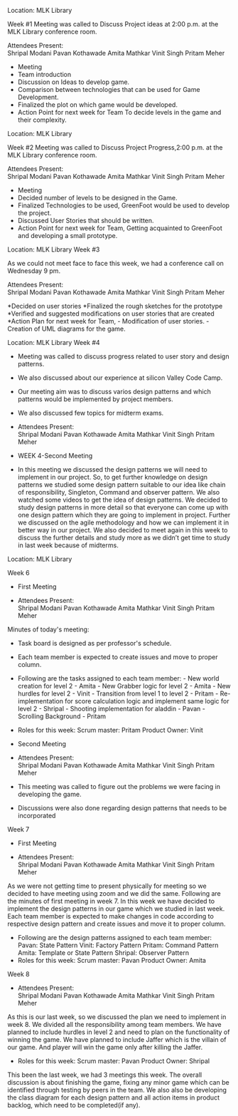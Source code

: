 Location: MLK Library

Week #1
Meeting was called to Discuss Project ideas at 2:00 p.m. at the MLK Library conference room. 

Attendees Present:  
Shripal Modani
Pavan Kothawade
Amita Mathkar
Vinit Singh
Pritam Meher

* Meeting
* Team introduction
* Discussion on Ideas to develop game.
* Comparison between technologies that can be used for Game Development.
* Finalized the plot on which game would be developed.
* Action Point for next week for Team
     To decide levels in the game and their complexity.


Location: MLK Library

Week #2
Meeting was called to Discuss Project Progress,2:00 p.m. at the MLK Library conference room. 

Attendees Present:  
Shripal Modani
Pavan Kothawade
Amita Mathkar
Vinit Singh
Pritam Meher

* Meeting
* Decided number of levels to be designed in the Game.
* Finalized Technologies to be used, GreenFoot would be used to develop the project.
* Discussed User Stories that should be written.
* Action Point for next week for Team,
     Getting acquainted to GreenFoot and developing a small prototype.

Location: MLK Library
Week #3

As we could not meet face to face this week, we had a conference call on Wednesday 9 pm.

Attendees Present:  
Shripal Modani
Pavan Kothawade
Amita Mathkar
Vinit Singh
Pritam Meher

*Decided on user stories
*Finalized the rough sketches for the prototype
*Verified and suggested modifications on user stories that are created
*Action Plan for next week for Team,
	- Modification of user stories.
	- Creation of UML diagrams for the game.

Location: MLK Library
Week #4

* Meeting was called to discuss progress related to user story and design patterns.
* We also discussed about our experience at silicon Valley Code Camp.
* Our meeting aim was to discuss varios design patterns and which patterns would be implemented by project members.
* We also discussed few topics for midterm exams.

* Attendees Present:  
Shripal Modani
Pavan Kothawade
Amita Mathkar
Vinit Singh
Pritam Meher

* WEEK 4-Second Meeting
* In this meeting we discussed the design patterns we will need to implement in our project.
So, to get further knowledge on design patterns we studied some design pattern suitable to our idea like chain of responsibility, Singleton, Command and observer pattern. We also watched some videos to get the idea of design patterns.
We decided to study design patterns in more detail so that everyone can come up with one design pattern which they are going to implement in project. Further we discussed on the agile methodology and how we can implement it in better way in our project.
We also decided to meet again in this week to discuss the further details and study more as we didn’t get time to study in last week because of midterms.

Location: MLK Library

Week 6

* First Meeting

* Attendees Present:  
Shripal Modani
Pavan Kothawade
Amita Mathkar
Vinit Singh
Pritam Meher

Minutes of today's meeting:
* Task board is designed as per professor's schedule.
* Each team member is expected to create issues and move to proper column.
* Following are the tasks assigned to each team member:
        - New world creation for level 2 - Amita
        - New Grabber logic for level 2 - Amita
        - New hurdles for level 2 - Vinit
        - Transition from level 1 to level 2 - Pritam
        - Re-implementation for score calculation logic and implement same logic for level 2 - Shripal
        - Shooting implementation for aladdin - Pavan
        - Scrolling Background - Pritam
* Roles for this week:
        Scrum master: Pritam
        Product Owner: Vinit

* Second Meeting

* Attendees Present:  
Shripal Modani
Pavan Kothawade
Amita Mathkar
Vinit Singh
Pritam Meher

* This meeting was called to figure out the problems we were facing in developing the game.
* Discussions were also done regarding design patterns that needs to be incorporated

Week 7

* First Meeting

* Attendees Present:  
Shripal Modani
Pavan Kothawade
Amita Mathkar
Vinit Singh
Pritam Meher

As we were not getting time to present physically for meeting so we decided to have meeting using zoom and we did the same. Following are the minutes of first meeting in week 7.
In this week we have decided to implement the design patterns in our game which we studied in last week.
Each team member is expected to make changes in code according to respective design pattern and create issues and move it to proper column.
* Following are the design patterns assigned to each team member:
    Pavan: State Pattern
    Vinit: Factory Pattern
    Pritam: Command Pattern
    Amita: Template or State Pattern
    Shripal: Observer Pattern
* Roles for this week:
    Scrum master: Pavan
    Product Owner: Amita

Week 8

* Attendees Present:  
Shripal Modani
Pavan Kothawade
Amita Mathkar
Vinit Singh
Pritam Meher

As this is our last week, so we discussed the plan we need to implement in week 8. We divided all the responsibility among team members. We have planned to include hurdles in level 2 and need to plan on the functionality of winning the game. We have planned to include Jaffer which is the villain of our game. And player will win the game only after killing the Jaffer.  

* Roles for this week:
    Scrum master: Pavan
    Product Owner: Shripal

This been the last week, we had 3 meetings this week. The overall discussion is about finishing the game, 
fixing any minor game which can be identified through testing by peers in the team.
We also also be developing the class diagram for each design pattern and all action items
in product backlog, which need to be completed(if any).  




